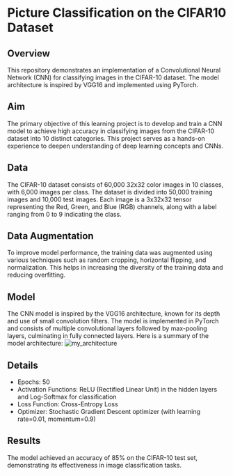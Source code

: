 # Picture Classification on the CIFAR10 Dataset

## Overview
This repository demonstrates an implementation of a Convolutional Neural Network (CNN) for classifying images in the CIFAR-10 dataset. The model architecture is inspired by VGG16 and implemented using PyTorch.


## Aim
The primary objective of this learning project is to develop and train a CNN model to achieve high accuracy in classifying images from the CIFAR-10 dataset into 10 distinct categories. This project serves as a hands-on experience to deepen understanding of deep learning concepts and CNNs.

## Data
The CIFAR-10 dataset consists of 60,000 32x32 color images in 10 classes, with 6,000 images per class. The dataset is divided into 50,000 training images and 10,000 test images. Each image is a 3x32x32 tensor representing the Red, Green, and Blue (RGB) channels, along with a label ranging from 0 to 9 indicating the class. 

## Data Augmentation
To improve model performance, the training data was augmented using various techniques such as random cropping, horizontal flipping, and normalization. This helps in increasing the diversity of the training data and reducing overfitting.


## Model
The CNN model is inspired by the VGG16 architecture, known for its depth and use of small convolution filters. The model is implemented in PyTorch and consists of multiple convolutional layers followed by max-pooling layers, culminating in fully connected layers. Here is a summary of the model architecture:
![my_architecture](https://github.com/user-attachments/assets/5ead2e72-ab35-475b-9a89-39bd539b4de2)


## Details

 - Epochs: 50
 - Activation Functions: ReLU (Rectified Linear Unit) in the hidden layers and Log-Softmax for classification
 - Loss Function: Cross-Entropy Loss
 - Optimizer: Stochastic Gradient Descent optimizer (with learning rate=0.01, momentum=0.9)

## Results
The model achieved an accuracy of 85% on the CIFAR-10 test set, demonstrating its effectiveness in image classification tasks.

